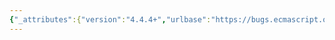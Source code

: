 ```yaml
---
{"_attributes":{"version":"4.4.4+","urlbase":"https://bugs.ecmascript.org/","maintainer":"dherman@mozilla.com"},"bug":{"bug_id":1149,"creation_ts":"2012-12-19 09:05:00 -0800","short_desc":"15.10 (RegExpCreate): wrong font for \"pattern\"","delta_ts":"2012-12-21 18:08:31 -0800","product":"Draft for 6th Edition","component":"editorial issue","version":"Rev 12: November 22, 2012 Draft","rep_platform":"All","op_sys":"All","bug_status":"RESOLVED","resolution":"FIXED","priority":"Normal","bug_severity":"enhancement","everconfirmed":true,"reporter":{"uid":"andrebargull","name":"André Bargull"},"assigned_to":{"uid":"allen","name":"Allen Wirfs-Brock"},"long_desc":[{"commentid":3041,"comment_count":0,"who":{"uid":"andrebargull","name":"André Bargull"},"bug_when":"2012-12-19 09:05:51 -0800","thetext":"\"[...] then let  P  be the pattern  used to construct R  and let  F  be the flags used to construct R\".\n\n`pattern` is in italics, which makes it seem to refer to the `pattern` arguments of the RegExpCreate function."},{"commentid":3058,"comment_count":1,"who":{"uid":"allen","name":"Allen Wirfs-Brock"},"bug_when":"2012-12-21 11:33:16 -0800","thetext":"corrected in rev 13 editor's draft"}]}}
---
```

